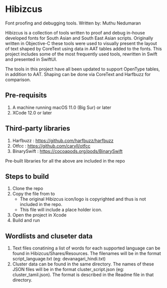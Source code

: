 # Hibizcus

Font proofing and debugging tools.
Written by: Muthu Nedumaran

Hibizcus is a collection of tools written to proof and debug in-house developed fonts for South Asian and South East Asian scripts. Originally written in Objective-C these tools were used to visually present the layout of text shaped by CoreText using data in AAT tables added to the fonts. This project includes some of the most frequently used tools, rewritten in Swift and presented in SwiftUI. 

The tools in this project have all been updated to support OpenType tables, in addition to AAT. Shaping can be done via CoreText and Harfbuzz for comparison.

## Pre-requisits

1. A machine running macOS 11.0 (Big Sur) or later
2. XCode 12.0 or later

## Third-party libraries

1. Harfbuzz : https://github.com/harfbuzz/harfbuzz
2. Otfcc : https://github.com/caryll/otfcc
3. BinarySwift : https://cocoapods.org/pods/BinarySwift

Pre-built libraries for all the above are included in the repo

## Steps to build

1. Clone the repo
2. Copy the file from to
    - The original Hibizcus icon/logo is copyrighted and thus is not included in the repo. 
    - This file will include a place holder icon.
3. Open the project in Xcode
4. Build and run

## Wordlists and cluseter data

1. Text files conatining a list of words for each supported language can be found in Hibizcus/Shares/Resources. The filenames will be in the format script_language.txt (eg: devanagari_hindi.txt)
2. Cluster data can be found in the same directory. The names of these JSON files will be in the format cluster_script.json (eg: cluster_tamil.json). The format is described in the Readme file in that directory. 


